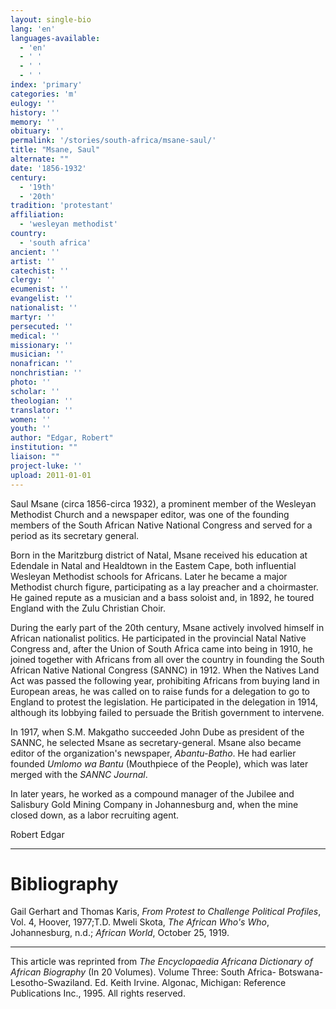 ```yaml
---
layout: single-bio
lang: 'en'
languages-available:
  - 'en'
  - ' '
  - ' '
  - ' '
index: 'primary'
categories: 'm'
eulogy: ''
history: ''
memory: ''
obituary: ''
permalink: '/stories/south-africa/msane-saul/'
title: "Msane, Saul"
alternate: ""
date: '1856-1932'
century:
  - '19th'
  - '20th'
tradition: 'protestant'
affiliation:
  - 'wesleyan methodist'
country:
  - 'south africa'
ancient: ''
artist: ''
catechist: ''
clergy: ''
ecumenist: ''
evangelist: ''
nationalist: ''
martyr: ''
persecuted: ''
medical: ''
missionary: ''
musician: ''
nonafrican: ''
nonchristian: ''
photo: ''
scholar: ''
theologian: ''
translator: ''
women: ''
youth: ''
author: "Edgar, Robert"
institution: ""
liaison: ""
project-luke: ''
upload: 2011-01-01
---
```




Saul Msane (circa 1856-circa 1932), a prominent member of the Wesleyan Methodist Church and a newspaper editor, was one of the founding members of the South African Native National Congress and served for a period as its secretary general.

Born in the Maritzburg district of Natal, Msane received his education at Edendale in Natal and Healdtown in the Eastem Cape, both influential Wesleyan Methodist schools for Africans. Later he became a major Methodist church figure, participating as a lay preacher and a choirmaster. He gained repute as a musician and a bass soloist and, in 1892, he toured England with the Zulu Christian Choir.

During the early part of the 20th century, Msane actively involved himself in African nationalist politics. He participated in the provincial Natal Native Congress and, after the Union of South Africa came into being in 1910, he joined together with Africans from all over the country in founding the South African Native National Congress (SANNC) in 1912. When the Natives Land Act was passed the following year, prohibiting Africans from buying land in European areas, he was called on to raise funds for a delegation to go to England to protest the legislation. He participated in the delegation in 1914, although its lobbying failed to persuade the British government to intervene.

In 1917, when S.M. Makgatho succeeded John Dube as president of the SANNC, he selected Msane as secretary-general. Msane also became editor of the organization's newspaper, *Abantu-Batho*. He had earlier founded *Umlomo wa Bantu* (Mouthpiece of the People), which was later merged with the *SANNC Journal*.

In later years, he worked as a compound manager of the Jubilee and Salisbury Gold Mining Company in Johannesburg and, when the mine closed down, as a labor recruiting agent.

Robert Edgar

---

# Bibliography

Gail Gerhart and Thomas Karis, *From Protest to Challenge Political Profiles*, Vol. 4, Hoover, 1977;T.D. Mweli Skota, *The African Who's Who*, Johannesburg, n.d.; *African World*, October 25, 1919.

---

This article was reprinted from *The Encyclopaedia Africana Dictionary of African Biography* (In 20 Volumes). Volume Three: South Africa- Botswana-Lesotho-Swaziland. Ed. Keith Irvine. Algonac, Michigan: Reference Publications Inc., 1995.  All rights reserved.